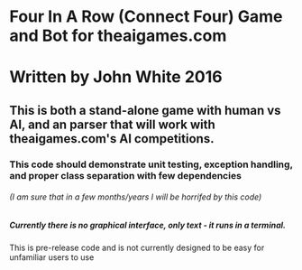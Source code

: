 # Four In A Row (Connect Four) Game and Bot for theaigames.com
# Written by John White 2016


## This is both a stand-alone game with human vs AI, and an parser that will work with theaigames.com's AI competitions.


### This code should demonstrate unit testing, exception handling, and proper class separation with few dependencies
###### (I am sure that in a few months/years I will be horrifed by this code)



##### Currently there is no graphical interface, only text - it runs in a terminal.



This is pre-release code and is not currently designed to be easy for
unfamiliar users to use
